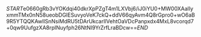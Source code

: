 $START$e0660gRb3vYOKdqi40dkrXpPZgT4m1LXVbj6/iJ0iYU0+MW00XAalIyxmmTMx0nN58ueobDGIESuvyoVeK7ckQ+ddV66qyAvm4Q8rGpro0+wO6aB9R5YTQQKAwIlSnNsiMdRU5tDArUkcarIlVehtOaVDcPanpxdx4MxL8vcorqd7+0qw9UufgzXA8rpINuyfph26NtNI9YrZrfLraBDcw==$END$